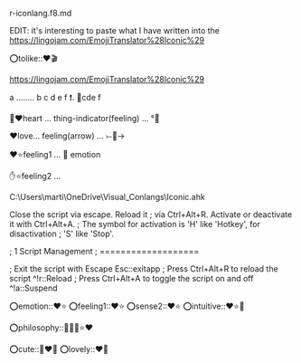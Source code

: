 r-iconlang.f8.md

EDIT: it's interesting to paste what I have written into the https://lingojam.com/EmojiTranslator%28Iconic%29


:o:tolike::❤️🎬









https://lingojam.com/EmojiTranslator%28Iconic%29

a ........ b c d e  f   ❗.  🔨cde f

🧍❤️heart  ... thing-indicator(feeling) ... °💛

 ❤️love... feeling(arrow) ... ⤚💛→

❤️⭐feeling1 ... 💛
emotion

✋️⭐feeling2  ...






C:\Users\marti\OneDrive\Visual_Conlangs\Iconic.ahk

Close the script via escape. Reload it
; via Ctrl+Alt+R. Activate or deactivate it with Ctrl+Alt+A.
; The symbol for activation is 'H' like 'Hotkey', for disactivation
; 'S' like 'Stop'.

; 1 Script Management
; ===================

; Exit the script with Escape
Esc::exitapp
; Press Ctrl+Alt+R to reload the script
^!r::Reload
; Press Ctrl+Alt+A to toggle the script on and off
^!a::Suspend


:o:emotion::❤️⭐
:o:feeling1::❤️⭐
:o:sense2::❤️⭐
:o:intuitive::❤️⭐🤲

:o:philosophy::🧙🏻🤲⭐❤️

:o:cute::🐤❤️🤲
:o:lovely::❤️🤲





